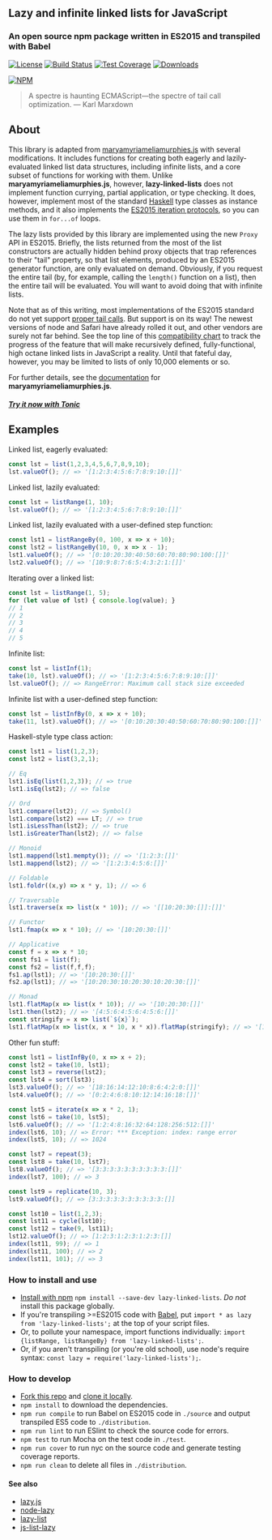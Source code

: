 ## Lazy and infinite linked lists for JavaScript

### An open source npm package written in ES2015 and transpiled with Babel

[![License](https://img.shields.io/badge/license-ISC-blue.svg)](https://github.com/sjsyrek/lazy-linked-lists/blob/master/LICENSE.txt)
[![Build Status](https://travis-ci.org/sjsyrek/lazy-linked-lists.svg?branch=master)](https://travis-ci.org/sjsyrek/lazy-linked-lists)
[![Test Coverage](https://codeclimate.com/github/sjsyrek/lazy-linked-lists/badges/coverage.svg)](https://codeclimate.com/github/sjsyrek/lazy-linked-lists/coverage)
[![Downloads](https://img.shields.io/npm/dt/lazy-linked-lists.svg?maxAge=2592000)](https://www.npmjs.com/package/lazy-linked-lists)

[![NPM](https://nodei.co/npm/lazy-linked-lists.png?downloads=true)](https://nodei.co/npm/lazy-linked-lists/)

> A spectre is haunting ECMAScript—the spectre of tail call optimization.
> — Karl Marxdown

## About

This library is adapted from [maryamyriameliamurphies.js](https://github.com/sjsyrek/maryamyriameliamurphies.js) with several modifications. It includes functions for creating both eagerly and lazily-evaluated linked list data structures, including infinite lists, and a core subset of functions for working with them. Unlike **maryamyriameliamurphies.js**, however, **lazy-linked-lists** does not implement function currying, partial application, or type checking. It does, however, implement most of the standard [Haskell](https://www.haskell.org) type classes as instance methods, and it also implements the [ES2015 iteration protocols](https://developer.mozilla.org/en-US/docs/Web/JavaScript/Reference/Iteration_protocols), so you can use them in `for...of` loops.

The lazy lists provided by this library are implemented using the new `Proxy` API in ES2015. Briefly, the lists returned from the most of the list constructors are actually hidden behind proxy objects that trap references to their "tail" property, so that list elements, produced by an ES2015 generator function, are only evaluated on demand. Obviously, if you request the entire tail (by, for example, calling the `length()` function on a list), then the entire tail will be evaluated. You will want to avoid doing that with infinite lists.

Note that as of this writing, most implementations of the ES2015 standard do not yet support [proper tail calls](http://www.2ality.com/2015/06/tail-call-optimization.html). But support is on its way! The newest versions of node and Safari have already rolled it out, and other vendors are surely not far behind. See the top line of this [compatibility chart](https://kangax.github.io/compat-table/es6/) to track the progress of the feature that will make recursively defined, fully-functional, high octane linked lists in JavaScript a reality. Until that fateful day, however, you may be limited to lists of only 10,000 elements or so.

For further details, see the [documentation](http://sjsyrek.github.io/maryamyriameliamurphies.js/) for **maryamyriameliamurphies.js**.

##### [Try it now with Tonic](https://tonicdev.com/npm/lazy-linked-lists)

## Examples

Linked list, eagerly evaluated:
```js
const lst = list(1,2,3,4,5,6,7,8,9,10);
lst.valueOf(); // => '[1:2:3:4:5:6:7:8:9:10:[]]'
```

Linked list, lazily evaluated:
```js
const lst = listRange(1, 10);
lst.valueOf(); // => '[1:2:3:4:5:6:7:8:9:10:[]]'
```

Linked list, lazily evaluated with a user-defined step function:
```js
const lst1 = listRangeBy(0, 100, x => x + 10);
const lst2 = listRangeBy(10, 0, x => x - 1);
lst1.valueOf(); // => '[0:10:20:30:40:50:60:70:80:90:100:[]]'
lst2.valueOf(); // => '[10:9:8:7:6:5:4:3:2:1:[]]'
```

Iterating over a linked list:
```js
const lst = listRange(1, 5);
for (let value of lst) { console.log(value); }
// 1
// 2
// 3
// 4
// 5
```

Infinite list:
```js
const lst = listInf(1);
take(10, lst).valueOf(); // => '[1:2:3:4:5:6:7:8:9:10:[]]'
lst.valueOf(); // => RangeError: Maximum call stack size exceeded
```

Infinite list with a user-defined step function:
```js
const lst = listInfBy(0, x => x + 10);
take(11, lst).valueOf(); // => '[0:10:20:30:40:50:60:70:80:90:100:[]]'
```

Haskell-style type class action:
```js
const lst1 = list(1,2,3);
const lst2 = list(3,2,1);

// Eq
lst1.isEq(list(1,2,3)); // => true
lst1.isEq(lst2); // => false

// Ord
lst1.compare(lst2); // => Symbol()
lst1.compare(lst2) === LT; // => true
lst1.isLessThan(lst2); // => true
lst1.isGreaterThan(lst2); // => false

// Monoid
lst1.mappend(lst1.mempty()); // => '[1:2:3:[]]'
lst1.mappend(lst2); // => '[1:2:3:4:5:6:[]]'

// Foldable
lst1.foldr((x,y) => x * y, 1); // => 6

// Traversable
lst1.traverse(x => list(x * 10)); // => '[[10:20:30:[]]:[]]'

// Functor
lst1.fmap(x => x * 10); // => '[10:20:30:[]]'

// Applicative
const f = x => x * 10;
const fs1 = list(f);
const fs2 = list(f,f,f);
fs1.ap(lst1); // => '[10:20:30:[]]'
fs2.ap(lst1); // => '[10:20:30:10:20:30:10:20:30:[]]'

// Monad
lst1.flatMap(x => list(x * 10)); // => '[10:20:30:[]]'
lst1.then(lst2); // => '[4:5:6:4:5:6:4:5:6:[]]'
const stringify = x => list(`${x}`);
lst1.flatMap(x => list(x, x * 10, x * x)).flatMap(stringify); // => '[110122043309]'
```

Other fun stuff:
```js
const lst1 = listInfBy(0, x => x + 2);
const lst2 = take(10, lst1);
const lst3 = reverse(lst2);
const lst4 = sort(lst3);
lst3.valueOf(); // => '[18:16:14:12:10:8:6:4:2:0:[]]'
lst4.valueOf(); // => '[0:2:4:6:8:10:12:14:16:18:[]]'

const lst5 = iterate(x => x * 2, 1);
const lst6 = take(10, lst5);
lst6.valueOf(); // => '[1:2:4:8:16:32:64:128:256:512:[]]'
index(lst6, 10); // => Error: *** Exception: index: range error
index(lst5, 10); // => 1024

const lst7 = repeat(3);
const lst8 = take(10, lst7);
lst8.valueOf(); // => '[3:3:3:3:3:3:3:3:3:3:[]]'
index(lst7, 100); // => 3

const lst9 = replicate(10, 3);
lst9.valueOf(); // => [3:3:3:3:3:3:3:3:3:3:[]]

const lst10 = list(1,2,3);
const lst11 = cycle(lst10);
const lst12 = take(9, lst11);
lst12.valueOf(); // => [1:2:3:1:2:3:1:2:3:[]]
index(lst11, 99); // => 1
index(lst11, 100); // => 2
index(lst11, 101); // => 3
```

### How to install and use

- [Install with npm](https://www.npmjs.com/package/lazy-linked-lists) `npm install --save-dev lazy-linked-lists`. _Do not_ install this package globally.
- If you're transpiling >=ES2015 code with [Babel](http://babeljs.io), put `import * as lazy from 'lazy-linked-lists';` at the top of your script files.
- Or, to pollute your namespace, import functions individually: `import {listRange, listRangeBy} from 'lazy-linked-lists';`.
- Or, if you aren't transpiling (or you're old school), use node's require syntax: `const lazy = require('lazy-linked-lists');`.

### How to develop

- [Fork this repo](https://help.github.com/articles/fork-a-repo/) and [clone it locally](https://help.github.com/articles/cloning-a-repository/).
- `npm install` to download the dependencies.
- `npm run compile` to run Babel on ES2015 code in `./source` and output transpiled ES5 code to `./distribution`.
- `npm run lint` to run ESlint to check the source code for errors.
- `npm test` to run Mocha on the test code in `./test`.
- `npm run cover` to run nyc on the source code and generate testing coverage reports.
- `npm run clean` to delete all files in `./distribution`.

#### See also

* [lazy.js](https://github.com/dtao/lazy.js)
* [node-lazy](https://github.com/pkrumins/node-lazy)
* [lazy-list](https://github.com/luochen1990/lazy-list)
* [js-list-lazy](https://github.com/dankogai/js-list-lazy)
